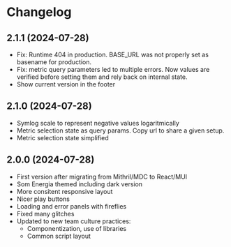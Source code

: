 # Changelog

## 2.1.1 (2024-07-28)

- Fix: Runtime 404 in production. BASE_URL was not
  properly set as basename for production.
- Fix: metric query parameters led to multiple errors.
  Now values are verified before setting them and
  rely back on internal state.
- Show current version in the footer

## 2.1.0 (2024-07-28)

- Symlog scale to represent negative values logaritmically
- Metric selection state as query params. Copy url to share
  a given setup.
- Metric selection state simplified

## 2.0.0 (2024-07-28)

- First version after migrating from Mithril/MDC to React/MUI
- Som Energia themed including dark version
- More consitent responsive layout
- Nicer play buttons
- Loading and error panels with fireflies
- Fixed many glitches
- Updated to new team culture practices:
    - Componentization, use of libraries
    - Common script layout



